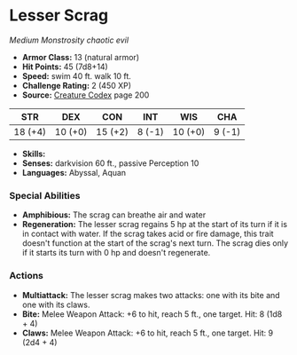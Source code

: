 # Lesser Scrag

*Medium* *Monstrosity* *chaotic evil*

- **Armor Class:** 13 (natural armor)
- **Hit Points:** 45 (7d8+14)
- **Speed:** swim 40 ft. walk 10 ft.
- **Challenge Rating:** 2 (450 XP)
- **Source:** [Creature Codex](https://koboldpress.com/kpstore/product/creature-codex-for-5th-edition-dnd) page 200

| STR | DEX | CON | INT | WIS | CHA |
| --- | --- | --- | --- | --- | --- |
| 18 (+4) | 10 (+0) | 15 (+2) | 8 (-1) | 10 (+0) | 9 (-1) |

- **Skills:** 
- **Senses:** darkvision 60 ft., passive Perception 10
- **Languages:** Abyssal, Aquan
### Special Abilities
- **Amphibious:** The scrag can breathe air and water
- **Regeneration:** The lesser scrag regains 5 hp at the start of its turn if it is in contact with water. If the scrag takes acid or fire damage, this trait doesn't function at the start of the scrag's next turn. The scrag dies only if it starts its turn with 0 hp and doesn't regenerate.
### Actions
- **Multiattack:** The lesser scrag makes two attacks: one with its bite and one with its claws.
- **Bite:** Melee Weapon Attack: +6 to hit, reach 5 ft., one target. Hit: 8 (1d8 + 4)
- **Claws:** Melee Weapon Attack: +6 to hit, reach 5 ft., one target. Hit: 9 (2d4 + 4)



